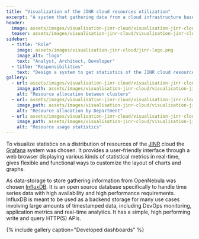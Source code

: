 ```yaml
---
title: "Visualization of the JINR cloud resources utilization"
excerpt: "A system that gathering data from a cloud infrastructure based on OpenNebula and showing it with Grafana."
header:
  image: assets/images/visualisation-jinr-cloud/visualisation-jinr-cloud-scheme.png
  teaser: assets/images/visualisation-jinr-cloud/visualisation-jinr-cloud-scheme-th-min.png
sidebar:
  - title: "Role"
    image: assets/images/visualisation-jinr-cloud/jinr-logo.png
    image_alt: "logo"
    text: "Analyst, Architect, Developer"
  - title: "Responsibilities"
    text: "Design a system to get statistics of the JINR cloud resources utilization"
gallery:
  - url: assets/images/visualisation-jinr-cloud/visualisation-jinr-cloud-1-min.png
    image_path: assets/images/visualisation-jinr-cloud/visualisation-jinr-cloud-1-min.png
    alt: "Resource allocation between clusters"
  - url: assets/images/visualisation-jinr-cloud/visualisation-jinr-cloud-2-min.png
    image_path: assets/images/visualisation-jinr-cloud/visualisation-jinr-cloud-2-min.png
    alt: "Resource allocation by Department"
  - url: assets/images/visualisation-jinr-cloud/visualisation-jinr-cloud-3-min.png
    image_path: assets/images/visualisation-jinr-cloud/visualisation-jinr-cloud-3-min.png
    alt: "Resource usage statistics"
---
```


To visualize statistics on a distribution of resources of the [JINR](http://jinr.ru) cloud the [Grafana](http://grafana.com) system was chosen. 
It provides a user-friendly interface through a web browser displaying various kinds of statistical metrics in real-time, 
gives flexible and functional ways to customize the layout of charts and graphs.

As data-storage to store gathering information from OpenNebula was chosen [InfluxDB](http://influxdata.com). 
It is an open source database specifically to handle time series data with high availability and high performance requirements. 
InfluxDB is meant to be used as a backend storage for many use cases involving large amounts of timestamped data, 
including DevOps monitoring, application metrics and real-time analytics. 
It has a simple, high performing write and query HTTP(S) APIs. 

{% include gallery caption="Developed dashboards" %}
